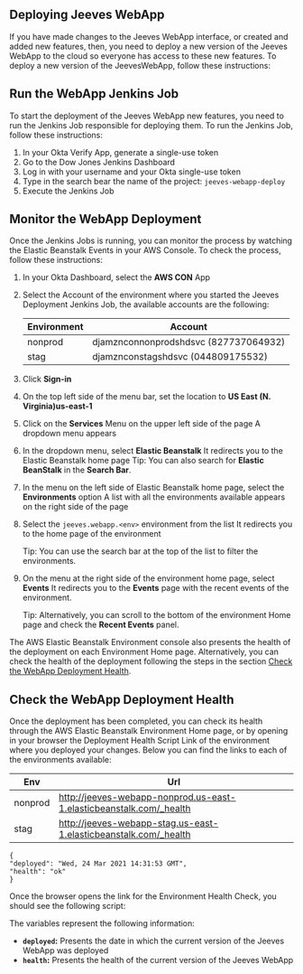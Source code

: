 ## **Deploying Jeeves WebApp**
If you have made changes to the Jeeves WebApp interface, or created and added new features, then, you need to deploy a new version of the Jeeves WebApp to the cloud so everyone has access to these new features. To deploy a new version of the JeevesWebApp, follow these instructions:

## Run the WebApp Jenkins Job
To start the deployment of the Jeeves WebApp new features, you need to run the Jenkins Job responsible for deploying them. To run the Jenkins Job, follow these instructions:

1. In your Okta Verify App, generate a single-use token
2. Go to the Dow Jones Jenkins Dashboard
3. Log in with your username and your Okta single-use token
4. Type in the search bear the name of the project: `jeeves-webapp-deploy`
5. Execute the Jenkins Job

## Monitor the WebApp Deployment
Once the Jenkins Jobs is running, you can monitor the process by watching the Elastic Beanstalk Events in your AWS Console. To check the process, follow these instructions:

1. In your Okta Dashboard, select the **AWS CON** App
2. Select the Account of the environment where you started the Jeeves Deployment Jenkins Job, the available accounts are the following:

    | Environment | Account |
    | ----------- | ------- |
    | nonprod | djamznconnonprodshdsvc (827737064932) |
    | stag | djamznconstagshdsvc (044809175532) |

3. Click **Sign-in**
4. On the top left side of the menu bar,  set the location to **US East (N. Virginia)us-east-1**
5. Click on the **Services** Menu on the upper left side of the page
	A dropdown menu appears
6. In the dropdown menu, select **Elastic Beanstalk**
    It redirects you to the Elastic Beanstalk home page
    <asice class="notice">Tip: You can also search for <strong>Elastic BeanStalk</strong> in the <strong>Search Bar</strong>.</asice>
7. In the menu on the left side of Elastic Beanstalk home page, select the **Environments** option
    A list with all the environments available appears on the right side of the page
8. Select the `jeeves.webapp.<env>` environment from the list
    It redirects you to the home page of the environment
    <aside class="notice">Tip: You can use the search bar at the top of the list to filter the environments.</aside>
9. On the menu at the right side of the environment home page, select **Events**
    It redirects you to the **Events** page with the recent events of the environment.
    <aside class="notice">Tip: Alternatively, you can scroll to the bottom of the environment Home page and check the <strong>Recent Events</strong> panel.</aside>

The AWS Elastic Beanstalk Environment console also presents the health of the deployment on each Environment Home page. Alternatively, you can check the health of the deployment following the steps in the section [Check the WebApp Deployment Health](#check-the-webapp=deployment-health).

## Check the WebApp Deployment Health
Once the deployment has been completed, you can check its health through the AWS Elastic Beanstalk Environment Home page, or by opening in your browser the Deployment Health Script Link of the environment where you deployed your changes. Below you can find the links to each of the environments available:
 


| Env | Url |
| --- | --- |
| nonprod | http://jeeves-webapp-nonprod.us-east-1.elasticbeanstalk.com/_health |
| stag | http://jeeves-webapp-stag.us-east-1.elasticbeanstalk.com/_health |



```shell
{
"deployed": "Wed, 24 Mar 2021 14:31:53 GMT",
"health": "ok"
}
```
Once the browser opens the link for the Environment Health Check, you should see the following script:


The variables represent the following information:

* **`deployed`:** Presents the date in which the current version of the Jeeves WebApp was deployed 
* **`health`:** Presents the health of the current version of the Jeeves WebApp
